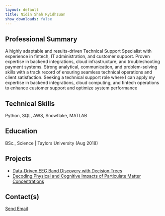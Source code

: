 ```yaml
---
layout: default
title: Nidin Shah Ryidhzuan
show_downloads: false
---
```


## Professional Summary
A highly adaptable and results-driven Technical Support Specialist with experience in fintech, IT administration, and
customer support. Proven expertise in backend integrations, cloud infrastructure, and troubleshooting payment
systems. Strong analytical, communication, and problem-solving skills with a track record of ensuring seamless
technical operations and client satisfaction. Seeking a technical support role where I can apply my expertise in backend
integrations, cloud computing, and fintech operations to enhance customer support and optimize system performance


## Technical Skills
Python, SQL, AWS, Snowflake, MATLAB

## Education
BSc., Science | Taylors University (Aug 2018)

## Projects
- [Data-Driven EEG Band Discovery with Decision Trees](https://www.mdpi.com/1424-8220/22/8/3048)
- [Decoding Physical and Cognitive Impacts of Particulate Matter Concentrations](https://www.mdpi.com/1424-8220/22/11/4240)

## Contact(s)
   <a href="mailto:nidinshah@outlook.com" class="fancy-btn" aria-label="Send Email">
                    <i class="fas fa-envelope"></i> Send Email
                </a>
